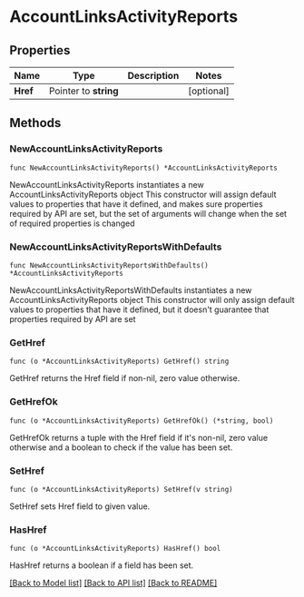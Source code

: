 # AccountLinksActivityReports

## Properties

Name | Type | Description | Notes
------------ | ------------- | ------------- | -------------
**Href** | Pointer to **string** |  | [optional] 

## Methods

### NewAccountLinksActivityReports

`func NewAccountLinksActivityReports() *AccountLinksActivityReports`

NewAccountLinksActivityReports instantiates a new AccountLinksActivityReports object
This constructor will assign default values to properties that have it defined,
and makes sure properties required by API are set, but the set of arguments
will change when the set of required properties is changed

### NewAccountLinksActivityReportsWithDefaults

`func NewAccountLinksActivityReportsWithDefaults() *AccountLinksActivityReports`

NewAccountLinksActivityReportsWithDefaults instantiates a new AccountLinksActivityReports object
This constructor will only assign default values to properties that have it defined,
but it doesn't guarantee that properties required by API are set

### GetHref

`func (o *AccountLinksActivityReports) GetHref() string`

GetHref returns the Href field if non-nil, zero value otherwise.

### GetHrefOk

`func (o *AccountLinksActivityReports) GetHrefOk() (*string, bool)`

GetHrefOk returns a tuple with the Href field if it's non-nil, zero value otherwise
and a boolean to check if the value has been set.

### SetHref

`func (o *AccountLinksActivityReports) SetHref(v string)`

SetHref sets Href field to given value.

### HasHref

`func (o *AccountLinksActivityReports) HasHref() bool`

HasHref returns a boolean if a field has been set.


[[Back to Model list]](../README.md#documentation-for-models) [[Back to API list]](../README.md#documentation-for-api-endpoints) [[Back to README]](../README.md)


